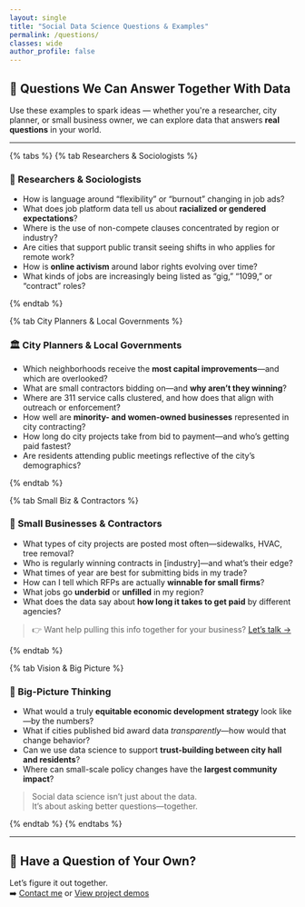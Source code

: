 ```yaml
---
layout: single
title: "Social Data Science Questions & Examples"
permalink: /questions/
classes: wide
author_profile: false
---
```


## 🧠 Questions We Can Answer Together With Data

Use these examples to spark ideas — whether you're a researcher, city planner, or small business owner, we can explore data that answers **real questions** in your world.

---

{% tabs %}
{% tab Researchers & Sociologists %}

### 🔬 Researchers & Sociologists

- How is language around “flexibility” or “burnout” changing in job ads?
- What does job platform data tell us about **racialized or gendered expectations**?
- Where is the use of non-compete clauses concentrated by region or industry?
- Are cities that support public transit seeing shifts in who applies for remote work?
- How is **online activism** around labor rights evolving over time?
- What kinds of jobs are increasingly being listed as “gig,” “1099,” or “contract” roles?

{% endtab %}

{% tab City Planners & Local Governments %}

### 🏛️ City Planners & Local Governments

- Which neighborhoods receive the **most capital improvements**—and which are overlooked?
- What are small contractors bidding on—and **why aren’t they winning**?
- Where are 311 service calls clustered, and how does that align with outreach or enforcement?
- How well are **minority- and women-owned businesses** represented in city contracting?
- How long do city projects take from bid to payment—and who’s getting paid fastest?
- Are residents attending public meetings reflective of the city’s demographics?

{% endtab %}

{% tab Small Biz & Contractors %}

### 💼 Small Businesses & Contractors

- What types of city projects are posted most often—sidewalks, HVAC, tree removal?
- Who is regularly winning contracts in [industry]—and what’s their edge?
- What times of year are best for submitting bids in my trade?
- How can I tell which RFPs are actually **winnable for small firms**?
- What jobs go **underbid** or **unfilled** in my region?
- What does the data say about **how long it takes to get paid** by different agencies?

> 👉 Want help pulling this info together for your business? [Let’s talk →](/contact/)

{% endtab %}

{% tab Vision & Big Picture %}

### 🔭 Big-Picture Thinking

- What would a truly **equitable economic development strategy** look like—by the numbers?
- What if cities published bid award data *transparently*—how would that change behavior?
- Can we use data science to support **trust-building between city hall and residents**?
- Where can small-scale policy changes have the **largest community impact**?

> Social data science isn’t just about the data.  
> It’s about asking better questions—together.

{% endtab %}
{% endtabs %}

---

## 🙋 Have a Question of Your Own?

Let’s figure it out together.  
➡️ [Contact me](/contact/) or [View project demos](/projects/)

